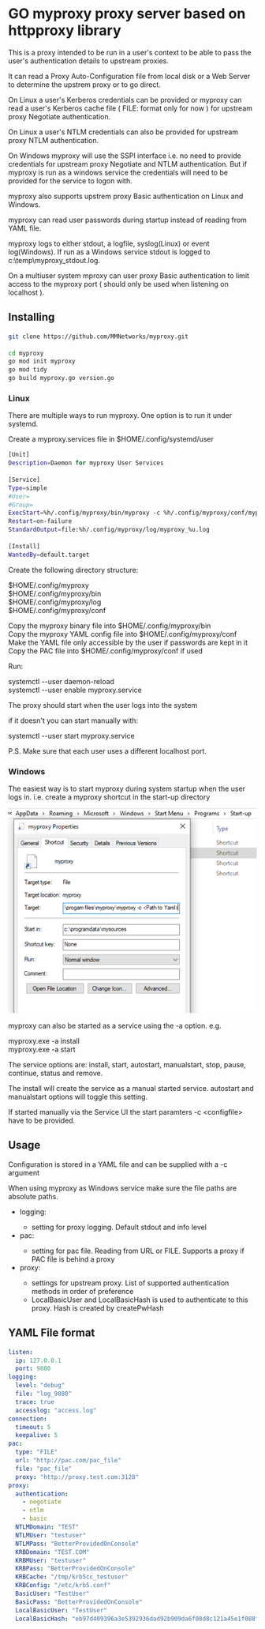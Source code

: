 # GO myproxy proxy server based on httpproxy library

This is a proxy intended to be run in a user's context to be able to pass the user's authentication details to upstream proxies. 

It can read a Proxy Auto-Configuration file from local disk or a Web Server to determine the upstrem proxy or to go direct.

On Linux a user's Kerberos credentials can be provided or myproxy can read a user's Kerberos cache file ( FILE: format only for now ) for upstream proxy Negotiate authentication. 

On Linux a user's NTLM credentials can also be provided for upstream proxy NTLM authentication.

On Windows myproxy will use the SSPI interface i.e. no need to provide credentials for upstream proxy Negotiate and NTLM authentication. But if myproxy is run as a windows service the credentials will need to be provided for the service to logon with.

myproxy also supports upstrem proxy Basic authentication on Linux and Windows.

myproxy can read user passwords during startup instead of reading from YAML file.
 
myproxy logs to either stdout, a logfile, syslog(Linux) or event log(Windows). If run as a Windows service stdout is logged to c:\temp\myproxy_stdout.log.

On a multiuser system mproxy can user proxy Basic authentication to limit access to the myproxy port ( should only be used when listening on localhost ).

## Installing

```sh
git clone https://github.com/MMNetworks/myproxy.git

cd myproxy
go mod init myproxy
go mod tidy
go build myproxy.go version.go
```
### Linux

There are multiple ways to run myproxy. One option is to run it under systemd.  

Create a myproxy.services file in $HOME/.config/systemd/user


```sh
[Unit]
Description=Daemon for myproxy User Services

[Service]
Type=simple
#User=
#Group=
ExecStart=%h/.config/myproxy/bin/myproxy -c %h/.config/myproxy/conf/myproxy.yaml
Restart=on-failure
StandardOutput=file:%h/.config/myproxy/log/myproxy_%u.log

[Install]
WantedBy=default.target
```

Create the following directory structure:

$HOME/.config/myproxy  
$HOME/.config/myproxy/bin  
$HOME/.config/myproxy/log  
$HOME/.config/myproxy/conf  

Copy the myproxy binary file into $HOME/.config/myproxy/bin  
Copy the myproxy YAML config file into $HOME/.config/myproxy/conf  
Make the YAML file only accessible by the user if passwords are kept in it  
Copy the PAC file into $HOME/.config/myproxy/conf if used  

Run:
  
systemctl --user daemon-reload  
systemctl --user enable myproxy.service 

The proxy should start when the user logs into the system  

if it doesn't you can start manually with:  
 
systemctl --user start myproxy.service  

P.S. Make sure that each user uses a different localhost port.

### Windows

The easiest way is to start myproxy during system startup when the user logs in. i.e. create a myproxy shortcut in the start-up directory 

![startup](startup.png)

myproxy can also be started as a service using the -a option. e.g.

myproxy.exe -a install  
myproxy.exe -a start

The service options are: install, start, autostart, manualstart, stop, pause, continue, status and remove.

The install will create the service as a manual started service. autostart and manualstart options will toggle this setting.

If started manually via the Service UI the start paramters -c \<configfile\> have to be provided.

## Usage

Configuration is stored in a YAML file and can be supplied with a -c argument  

When using myproxy as Windows service make sure the file paths are absolute paths.

<ul>
<li>logging:</li>
<ul>
<li>setting for proxy logging. Default stdout and info level</li>
</ul>
<li>pac:</li>
<ul>
<li>setting for pac file. Reading from URL or FILE. Supports a proxy if PAC file is behind a proxy</li>
</ul>
<li>proxy:</li>
<ul>
<li>settings for upstream proxy. List of supported authentication methods in order of preference</li>
<li>LocalBasicUser and LocalBasicHash is used to authenticate to this proxy. Hash is created by createPwHash</li>
</ul>
</ul>

## YAML File format

```yaml
listen:
  ip: 127.0.0.1
  port: 9080
logging:
  level: "debug"
  file: "log_9080"
  trace: true
  accesslog: "access.log"
connection:
  timeout: 5
  keepalive: 5
pac:
  type: "FILE"
  url: "http://pac.com/pac_file"
  file: "pac_file"
  proxy: "http://proxy.test.com:3128"
proxy:
  authentication:
    - negotiate
    - ntlm
    - basic
  NTLMDomain: "TEST"
  NTLMUser: "testuser"
  NTLMPass: "BetterProvidedOnConsole"
  KRBDomain: "TEST.COM"
  KRBMUser: "testuser"
  KRBPass: "BetterProvidedOnConsole"
  KRBCache: "/tmp/krb5cc_testuser"
  KRBConfig: "/etc/krb5.conf"
  BasicUser: "TestUser"
  BasicPass: "BetterProvidedOnConsole"
  LocalBasicUser: "TestUser"
  LocalBasicHash: "eb97d409396a3e5392936dad92b909da6f08d8c121a45e1f088fe9768b0c0339"
```
